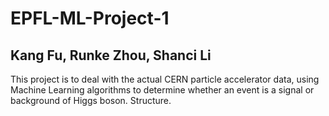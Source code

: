 # EPFL-ML-Project-1
## Kang Fu, Runke Zhou, Shanci Li 
This project is to deal with the actual CERN particle accelerator data, using Machine Learning algorithms to determine whether an event is a signal or background of Higgs boson.
Structure.


